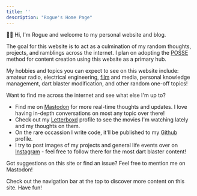 ```yaml
---
title: ''
description: "Rogue's Home Page"
---
```


👋🏻 Hi, I'm Rogue and welcome to my personal website and blog.

The goal for this website is to act as a culmination of my random thoughts, projects, and ramblings across the internet. I plan on adopting the [POSSE](https://indieweb.org/POSSE) method for content creation using this website as a primary hub.

My hobbies and topics you can expect to see on this website include: amateur radio, electrical engineering, [film](https://letterboxd.com/roguefoam/) and media, personal knowledge management, dart blaster modification, and other random one-off topics!

Want to find me across the internet and see what else I'm up to?

*   Find me on [Mastodon](https://defcon.social/@roguefoam) for more real-time thoughts and updates. I love having in-depth conversations on most any topic over there!
*   Check out my [Letterboxd](https://letterboxd.com/roguefoam) profile to see the movies I'm watching lately and my thoughts on them.
*   On the rare occassion I write code, it'll be published to my [Github](https://github.com/cjtheham) profile.
*   I try to post images of my projects and general life events over on [Instagram](https://instagram.com/roguefoam574) - feel free to follow there for the most dart blaster content!

Got suggestions on this site or find an issue? Feel free to mention me on Mastodon!

Check out the navigation bar at the top to discover more content on this site. Have fun!